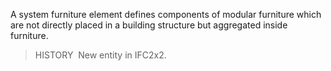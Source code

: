 ﻿A system furniture element defines components of modular furniture which are not directly placed in a building structure but aggregated inside furniture.

> HISTORY&nbsp; New entity in IFC2x2.
